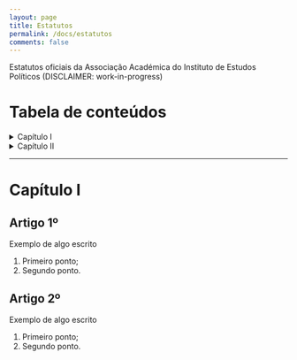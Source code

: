 ```yaml
---
layout: page
title: Estatutos
permalink: /docs/estatutos
comments: false
---
```

Estatutos oficiais da Associação Académica do Instituto de Estudos Políticos (DISCLAIMER: work-in-progress)

# Tabela de conteúdos

<details>
<summary>Capítulo I</summary>
<ul>   
 <li><a href="/docs/estatutos#artigo-1º">Artigo 1º</a></li>  
 <li><a href="/docs/estatutos#artigo-2º">Artigo 2º</a></li>  
 <li><a href="/docs/estatutos#artigo-3º">Artigo 3º</a></li>  
 <li><a href="/docs/estatutos#artigo-4º">Artigo 4º</a></li>  
</ul>
</details>
<details>
<summary>Capítulo II</summary>
<ul>  
 <li><a href="/docs/estatutos#artigo-5º">Artigo 5º</a></li>  
 <li><a href="/docs/estatutos#artigo-6º">Artigo 6º</a></li>  
 <li><a href="/docs/estatutos#artigo-7º">Artigo 7º</a></li>  
 <li><a href="/docs/estatutos#artigo-8º">Artigo 8º</a></li>
 <li><a href="/docs/estatutos#artigo-9º">Artigo 9º</a></li>   
</ul>
</details>

---

# Capítulo I

## Artigo 1º

Exemplo de algo escrito

1. Primeiro ponto;
2. Segundo ponto.

## Artigo 2º

Exemplo de algo escrito

1. Primeiro ponto;
2. Segundo ponto.
